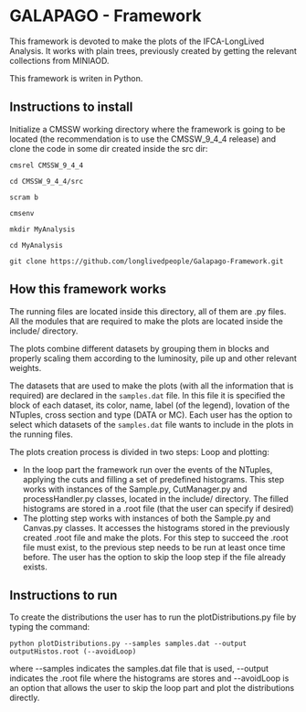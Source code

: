 # GALAPAGO - Framework

This framework is devoted to make the plots of the IFCA-LongLived Analysis. It works with plain trees, previously created by getting the relevant collections from MINIAOD.

This framework is writen in Python.

## Instructions to install

Initialize a CMSSW working directory where the framework is going to be located (the recommendation is to use the CMSSW_9_4_4 release) and clone the code in some dir created inside the src dir:

```
cmsrel CMSSW_9_4_4

cd CMSSW_9_4_4/src

scram b

cmsenv

mkdir MyAnalysis

cd MyAnalysis

git clone https://github.com/longlivedpeople/Galapago-Framework.git

```

## How this framework works

The running files are located inside this directory, all of them are .py files. All the modules that are required to make the plots are located inside the include/ directory.

The plots combine different datasets by grouping them in blocks and properly scaling them according to the luminosity, pile up and other relevant weights.

The datasets that are used to make the plots (with all the information that is required) are declared in the ```samples.dat``` file. In this file it is specified the block of each dataset, its color, name, label (of the legend), lovation of the NTuples, cross section and type (DATA or MC). Each user has the option to select which datasets of the ```samples.dat``` file wants to include in the plots in the running files.

<p>The plots creation process is divided in two steps: Loop and plotting:</p>
<ul> 
  <li> In the loop part the framework run over the events of the NTuples, applying the cuts and filling a set of predefined histograms. This step works with instances of the Sample.py, CutManager.py and processHandler.py classes, located in the include/ directory. The filled histograms are stored in a .root file (that the user can specify if desired)</li>
  <li> The plotting step works with instances of both the Sample.py and Canvas.py classes. It accesses the histograms stored in the previously created .root file and make the plots. For this step to succeed the .root file must exist, to the previous step needs to be run at least once time before. The user has the option to skip the loop step if the file already exists.</li>
</ul>

## Instructions to run 

To create the distributions the user has to run the plotDistributions.py file by typing the command:

```python plotDistributions.py --samples samples.dat --output outputHistos.root (--avoidLoop)```

where --samples indicates the samples.dat file that is used, --output indicates the .root file where the histograms are stores and --avoidLoop is an option that allows the user to skip the loop part and plot the distributions directly.
